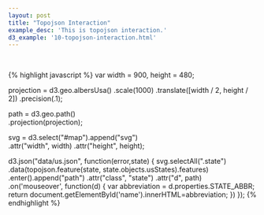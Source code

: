 ```yaml
---
layout: post
title: "Topojson Interaction"
example_desc: 'This is topojson interaction.'
d3_example: '10-topojson-interaction.html'
---
```

&nbsp;

{% highlight javascript %}
var width = 900, 
  height = 480;  

projection = d3.geo.albersUsa() 
  .scale(1000)
  .translate([width / 2, height / 2])
  .precision(.1);

path = d3.geo.path()  
  .projection(projection);  

svg = d3.select("#map").append("svg")   
  .attr("width", width)
  .attr("height", height);

d3.json("data/us.json", function(error,state) {
  svg.selectAll(".state")   
    .data(topojson.feature(state, state.objects.usStates).features)  
    .enter().append("path") 
    .attr("class", "state") 
    .attr("d", path)
    .on('mouseover', function(d) {
      var abbreviation = d.properties.STATE_ABBR;
      return document.getElementById('name').innerHTML=abbreviation;
    })
});
{% endhighlight %}